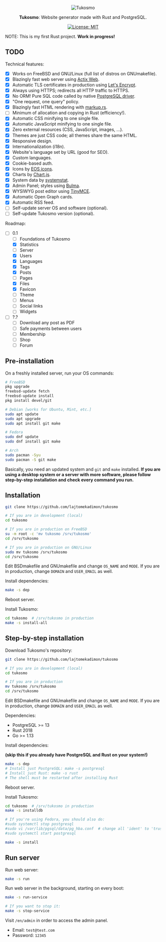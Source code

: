 <div align="center">

![Tukosmo](./static/faviconadmin/favicon-96x96.png)

**Tukosmo**: Website generator made with Rust and PostgreSQL.

[![License: MIT](
https://img.shields.io/badge/License-MIT-blue.svg)](
https://github.com/lajtomekadimon/tukosmo/blob/main/LICENSE)

</div>

NOTE: This is my first Rust project. **Work in progress!**

## TODO

Technical features:

- [x] Works on FreeBSD and GNU/Linux (full list of distros on GNUmakefile).
- [x] Blazingly fast web server using [Actix Web](
https://github.com/actix/actix-web).
- [x] Automatic TLS certificates in production using [Let's Encrypt](
https://letsencrypt.org).
- [x] Always using HTTPS; redirects all HTTP traffic to HTTPS.
- [x] No ORM! Pure SQL code called by native [PostgreSQL driver](
https://github.com/sfackler/rust-postgres).
- [x] "One request, one query" policy.
- [x] Blazingly fast HTML rendering with [markup.rs](
https://github.com/utkarshkukreti/markup.rs).
- [ ] Minimum of allocation and copying in Rust (efficiency!).
- [x] Automatic CSS minifying to one single file.
- [x] Automatic JavaScript minifying to one single file.
- [x] Zero external resources (CSS, JavaScript, images, ...).
- [x] Themes are just CSS code; all themes share the same HTML.
- [x] Responsive design.
- [x] Internationalization (i18n).
- [x] Website's language set by URL (good for SEO).
- [x] Custom languages.
- [x] Cookie-based auth.
- [x] Icons by [EOS icons](https://eos-icons.com/).
- [x] Charts by [Chart.js](https://github.com/chartjs/Chart.js).
- [x] System data by [systemstat](https://github.com/unrelentingtech/systemstat).
- [x] Admin Panel; styles using [Bulma](https://bulma.io/).
- [x] WYSIWYG post editor using [TinyMCE](
https://github.com/tinymce/tinymce).
- [x] Automatic Open Graph cards.
- [x] Automatic RSS feed.
- [ ] Self-update server OS and software (optional).
- [ ] Self-update Tukosmo version (optional).

Roadmap:

- [ ] 0.1
    - [ ] Foundations of Tukosmo
    - [x] Statistics
    - [ ] Server
    - [x] Users
    - [x] Languages
    - [x] Tags
    - [x] Posts
    - [ ] Pages
    - [x] Files
    - [x] Favicon
    - [ ] Theme
    - [ ] Menus
    - [ ] Social links
    - [ ] Widgets
- [ ] ?.?
    - [ ] Download any post as PDF
    - [ ] Safe payments between users
    - [ ] Membership
    - [ ] Shop
    - [ ] Forum

## Pre-installation

On a freshly installed server, run your OS commands:

```sh
# FreeBSD
pkg upgrade
freebsd-update fetch
freebsd-update install
pkg install devel/git

# Debian [works for Ubuntu, Mint, etc.]
sudo apt update
sudo apt upgrade
sudo apt install git make

# Fedora
sudo dnf update
sudo dnf install git make

# Arch
sudo pacman -Syu
sudo pacman -S git make
```

Basically, you need an updated system and `git` and `make` installed.
**If you are using a desktop system or a server with more software,
please follow step-by-step installation and check every command you run.**

## Installation

```sh
git clone https://github.com/lajtomekadimon/tukosmo

# If you are in development (local)
cd tukosmo

# If you are in production on FreeBSD
su -m root -c 'mv tukosmo /srv/tukosmo'
cd /srv/tukosmo

# If you are in production on GNU/Linux
sudo mv tukosmo /srv/tukosmo
cd /srv/tukosmo
```

Edit BSDmakefile and GNUmakefile and change `OS_NAME` and `MODE`. If you are
in production, change `DOMAIN` and `USER_EMAIL` as well.

Install dependencies:

```sh
make -s dep
```

Reboot server.

Install Tukosmo:

```sh
cd tukosmo  # /srv/tukosmo in production
make -s install-all
```

## Step-by-step installation

Download Tukosmo's repository:

```sh
git clone https://github.com/lajtomekadimon/tukosmo

# If you are in development (local)
cd tukosmo

# If you are in production
mv tukosmo /srv/tukosmo
cd /srv/tukosmo
```

Edit BSDmakefile and GNUmakefile and change `OS_NAME` and `MODE`. If you are
in production, change `DOMAIN` and `USER_EMAIL` as well.

Dependencies:

- PostgreSQL >= 13
- Rust 2018
- Go >= 1.13

Install dependencies:

**(skip this if you already have PostgreSQL and Rust on your system!)**

```sh
make -s dep
# Install just PostgreSQL: make -s postgresql
# Install just Rust: make -s rust
# The shell must be restarted after installing Rust
```

Reboot server.

Install Tukosmo:

```sh
cd tukosmo  # /srv/tukosmo in production
make -s installdb

# If you're using Fedora, you should also do:
#sudo systemctl stop postgresql
#sudo vi /var/lib/pgsql/data/pg_hba.conf  # change all 'ident' to 'trust'
#sudo systemctl start postgresql

make -s install
```

## Run server

Run web server:

```sh
make -s run
```

Run web server in the background, starting on every boot:

```sh
make -s run-service

# If you want to stop it:
make -s stop-service
```

Visit `/en/admin` in order to access the admin panel.

- Email: `test@test.com`
- Password: `12345`

